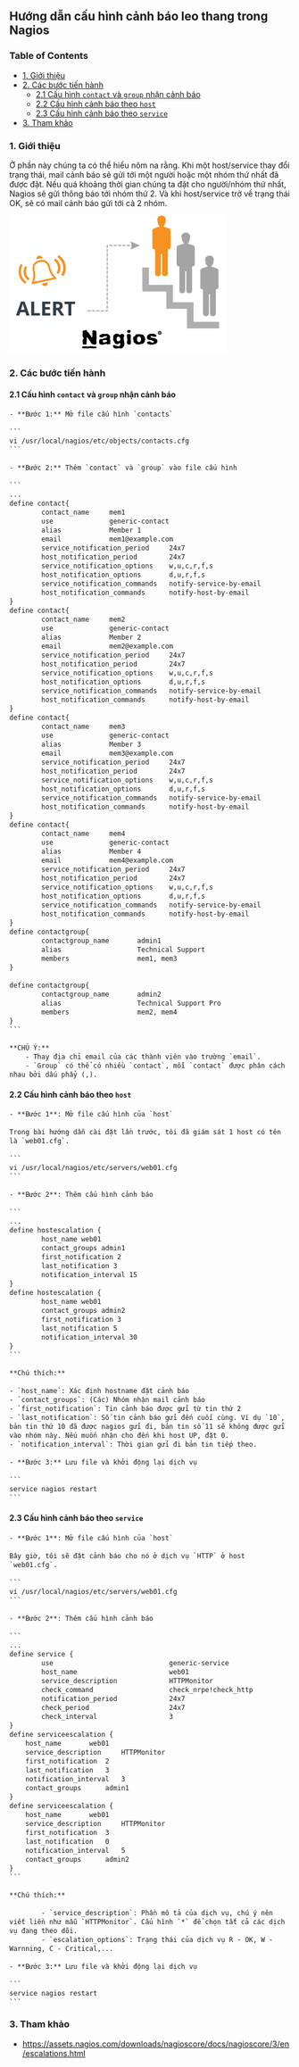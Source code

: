 ## Hướng dẫn cấu hình cảnh báo leo thang trong Nagios

### Table of Contents

- [1. Giới thiệu](#1)
- [2. Các bước tiến hành](#2)
    - [2.1 Cấu hình `contact` và `group` nhận cảnh báo](#2.1)
    - [2.2 Cấu hình cảnh báo theo `host`](#2.2)
    - [2.3 Cấu hình cảnh báo theo `service`](#2.3)
- [3. Tham khảo](#3)

<a name="1"></a>   
### 1. Giới thiệu

Ở phần này chúng ta có thể hiểu nôm na rằng. Khi một host/service thay đổi trạng thái, mail cảnh báo sẽ gửi tới một người hoặc một nhóm thứ nhất đã được đặt. Nếu quá khoảng thời gian chúng ta đặt cho người/nhóm thứ nhất, Nagios sẽ gửi thông báo tới nhóm thứ 2. Và khi host/service trở về trạng thái OK, sẽ có mail cảnh báo gửi tới cả 2 nhóm.

<img src="../../images/nagiosescalation.png" />

<a name="2"></a>
### 2. Các bước tiến hành

<a name="2.1"></a>
#### 2.1 Cấu hình `contact` và `group` nhận cảnh báo

    - **Bước 1:** Mở file cấu hình `contacts`

    ```
    vi /usr/local/nagios/etc/objects/contacts.cfg
    ```

    - **Bước 2:** Thêm `contact` và `group` vào file cấu hình

    ```
    ...
    define contact{
            contact_name     mem1
            use				 generic-contact
            alias            Member 1
            email            mem1@example.com
            service_notification_period     24x7	
            host_notification_period        24x7	
            service_notification_options    w,u,c,r,f,s
            host_notification_options       d,u,r,f,s
            service_notification_commands   notify-service-by-email	
            host_notification_commands      notify-host-by-email
    }       
    define contact{
            contact_name     mem2
            use				 generic-contact
            alias            Member 2
            email            mem2@example.com
            service_notification_period     24x7	
            host_notification_period        24x7	
            service_notification_options    w,u,c,r,f,s
            host_notification_options       d,u,r,f,s
            service_notification_commands   notify-service-by-email	
            host_notification_commands      notify-host-by-email
    }       
    define contact{
            contact_name     mem3
            use				 generic-contact
            alias            Member 3
            email            mem3@example.com
            service_notification_period     24x7	
            host_notification_period        24x7	
            service_notification_options    w,u,c,r,f,s
            host_notification_options       d,u,r,f,s
            service_notification_commands   notify-service-by-email	
            host_notification_commands      notify-host-by-email
    }       
    define contact{
            contact_name     mem4
            use				 generic-contact
            alias            Member 4
            email            mem4@example.com
            service_notification_period     24x7	
            host_notification_period        24x7	
            service_notification_options    w,u,c,r,f,s
            host_notification_options       d,u,r,f,s
            service_notification_commands   notify-service-by-email	
            host_notification_commands      notify-host-by-email
    }  
    define contactgroup{
            contactgroup_name       admin1
            alias                   Technical Support
            members                 mem1, mem3
    }
            
    define contactgroup{
            contactgroup_name       admin2
            alias                   Technical Support Pro
            members                 mem2, mem4
    }
    ```

    **CHÚ Ý:** 
        - Thay địa chỉ email của các thành viên vào trường `email`.
        - `Group` có thể có nhiều `contact`, mỗi `contact` được phân cách nhau bởi dấu phẩy (,).

<a name="2.2"></a>
#### 2.2 Cấu hình cảnh báo theo `host`

    - **Bước 1**: Mở file cấu hình của `host`

    Trong bài hướng dẫn cài đặt lần trước, tôi đã giám sát 1 host có tên là `web01.cfg`.

    ```
    vi /usr/local/nagios/etc/servers/web01.cfg
    ```

    - **Bước 2**: Thêm cấu hình cảnh báo

    ```
    ...
    define hostescalation {
            host_name web01
            contact_groups admin1
            first_notification 2
            last_notification 3
            notification_interval 15
    }
    define hostescalation {
            host_name web01
            contact_groups admin2
            first_notification 3
            last_notification 5
            notification_interval 30
    }
    ```

    **Chú thích:**

    - `host_name`: Xác định hostname đặt cảnh báo
    - `contact_groups`: (Các) Nhóm nhận mail cảnh báo
    - `first_notification`: Tin cảnh báo được gửi từ tin thứ 2
    - `last_notification`: Số tin cảnh báo gửi đến cuối cùng. Ví dụ `10`, bản tin thứ 10 đã được nagios gửi đi, bản tin số 11 sẽ không được gửi vào nhóm này. Nếu muốn nhận cho đến khi host UP, đặt 0.
    - `notification_interval`: Thời gian gửi đi bản tin tiếp theo.

    - **Bước 3:** Lưu file và khởi động lại dịch vụ

    ```
    service nagios restart
    ```

<a name="2.3"></a>
#### 2.3 Cấu hình cảnh báo theo `service`


    - **Bước 1**: Mở file cấu hình của `host`

    Bây giờ, tôi sẽ đặt cảnh báo cho nó ở dịch vụ `HTTP` ở host `web01.cfg`.

    ```
    vi /usr/local/nagios/etc/servers/web01.cfg
    ```

    - **Bước 2**: Thêm cấu hình cảnh báo

    ```
    ...
    define service {
            use                             generic-service
            host_name                       web01
            service_description             HTTPMonitor
            check_command                   check_nrpe!check_http
            notification_period             24x7
            check_period		        	24x7
            check_interval		        	3 
    }
    define serviceescalation {
        host_name		web01
        service_description	    HTTPMonitor
        first_notification	2
        last_notification	3
        notification_interval	3
        contact_groups		admin1
    }
    define serviceescalation {
        host_name       web01
        service_description     HTTPMonitor
        first_notification	3
        last_notification	0
        notification_interval	5
        contact_groups		admin2
    }	
    ```

    **Chú thích:**

            - `service_description`: Phần mô tả của dịch vụ, chú ý nên viết liền như mẫu `HTTPMonitor`. Cấu hình `*` để chọn tất cả các dịch vụ đang theo dõi.
            - `escalation_options`: Trạng thái của dịch vụ R - OK, W - Warnning, C - Critical,...
        
    - **Bước 3:** Lưu file và khởi động lại dịch vụ

    ```
    service nagios restart
    ```
    
### 3. Tham khảo

- https://assets.nagios.com/downloads/nagioscore/docs/nagioscore/3/en/escalations.html